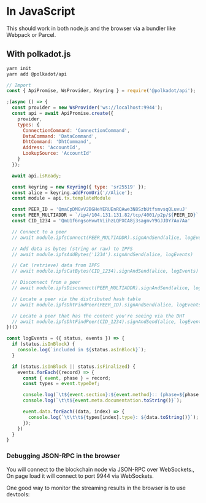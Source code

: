 # In JavaScript

This should work in both node.js and the browser via a bundler like Webpack or Parcel.

## With polkadot.js

```bash
yarn init
yarn add @polkadot/api
```

```javascript
// Import
const { ApiPromise, WsProvider, Keyring } = require('@polkadot/api');

;(async () => {
  const provider = new WsProvider('ws://localhost:9944');
  const api = await ApiPromise.create({
    provider,
    types: {
      ConnectionCommand: 'ConnectionCommand',
      DataCommand: 'DataCommand',
      DhtCommand: 'DhtCommand',
      Address: 'AccountId',
      LookupSource: 'AccountId'
    }
  });

  await api.isReady;

  const keyring = new Keyring({ type: 'sr25519' });
  const alice = keyring.addFromUri('//Alice');
  const module = api.tx.templateModule

  const PEER_ID = 'QmaCpDMGvV2BGHeYERUEnRQAwe3N8SzbUtfsmvsqQLuvuJ'
  const PEER_MULTIADDR = `/ip4/104.131.131.82/tcp/4001/p2p/${PEER_ID}`
  const CID_1234 = 'QmU1f6ngsoHvwtViihzLQPXCA8j3sagmvY9GJJDY7Ao7Aa'

  // Connect to a peer
  // await module.ipfsConnect(PEER_MULTIADDR).signAndSend(alice, logEvents)

  // Add data as bytes (string or raw) to IPFS
  // await module.ipfsAddBytes('1234').signAndSend(alice, logEvents)

  // Cat (retrieve) data from IPFS
  // await module.ipfsCatBytes(CID_1234).signAndSend(alice, logEvents)

  // Disconnect from a peer
  // await module.ipfsDisconnect(PEER_MULTIADDR).signAndSend(alice, logEvents)

  // Locate a peer via the distributed hash table
  // await module.ipfsDhtFindPeer(PEER_ID).signAndSend(alice, logEvents)

  // Locate a peer that has the content you're seeing via the DHT
  // await module.ipfsDhtFindPeer(CID_1234).signAndSend(alice, logEvents)
})()

const logEvents = ({ status, events }) => {
  if (status.isInBlock) {
    console.log(`included in ${status.asInBlock}`);
  }

  if (status.isInBlock || status.isFinalized) {
    events.forEach((record) => {
      const { event, phase } = record;
      const types = event.typeDef;

      console.log(`\t${event.section}:${event.method}:: (phase=${phase.toString()})`);
      console.log(`\t\t${event.meta.documentation.toString()}`);

      event.data.forEach((data, index) => {
        console.log(`\t\t\t${types[index].type}: ${data.toString()}`);
      });
    })
  }
}
```

### Debugging JSON-RPC in the browser

You will connect to the blockchain node via JSON-RPC over WebSockets., On page load it will
connect to port 9944 via WebSockets.

One good way to monitor the streaming results in the browser is to use devtools:
